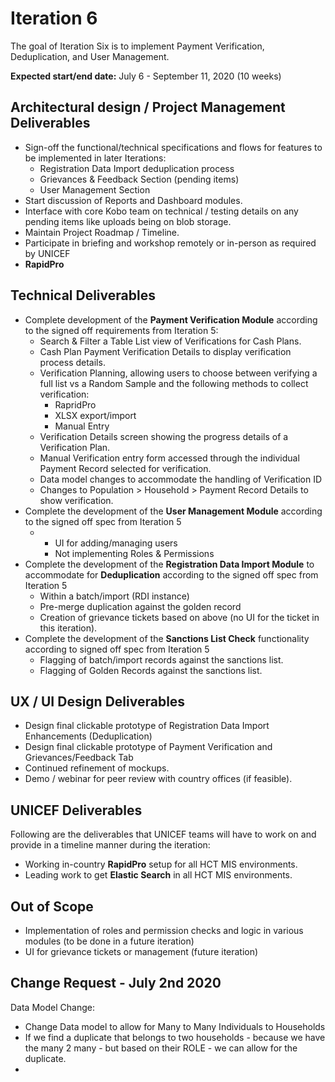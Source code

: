 # Iteration 6

The goal of Iteration Six is to implement Payment Verification, Deduplication, and User Management.

**Expected start/end date:** July 6 - September 11, 2020 \(10 weeks\)

## **Architectural design / Project Management Deliverables**

* Sign-off the functional/technical specifications and flows for features to be implemented in later Iterations:
  * Registration Data Import deduplication process
  * Grievances & Feedback Section \(pending items\)
  * User Management Section
* Start discussion of Reports and Dashboard modules.
* Interface with core Kobo team on technical / testing details on any pending items like uploads being on blob storage.
* Maintain Project Roadmap / Timeline.
* Participate in briefing and workshop remotely or in-person as required by UNICEF
* **RapidPro**

## **Technical Deliverables**

* Complete development of the **Payment Verification Module** according to the signed off requirements from Iteration 5:
  * Search & Filter a Table List view of Verifications for Cash Plans.
  * Cash Plan Payment Verification Details to display verification process details.
  * Verification Planning, allowing users to choose between verifying a full list vs a Random Sample and the following methods to collect verification:
    * RapridPro
    * XLSX export/import
    * Manual Entry
  * Verification Details screen showing the progress details of a Verification Plan.
  * Manual Verification entry form accessed through the individual Payment Record selected for verification.
  * Data model changes to accommodate the handling of Verification ID
  * Changes to Population &gt; Household &gt; Payment Record Details to show verification.
* Complete the development of the **User Management Module** according to the signed off spec from Iteration 5
  * * UI for adding/managing users
    * Not implementing Roles & Permissions
* Complete the development of the **Registration Data Import Module** to accommodate for **Deduplication** according to the signed off spec from Iteration 5
  * Within a batch/import \(RDI instance\)
  * Pre-merge duplication against the golden record
  * Creation of grievance tickets based on above \(no UI for the ticket in this iteration\).
* Complete the development of the **Sanctions List Check** functionality according to signed off spec from Iteration 5
  * Flagging of batch/import records against the sanctions list.
  * Flagging of Golden Records against the sanctions list.

## **UX / UI Design Deliverables**

* Design final clickable prototype of Registration Data Import Enhancements \(Deduplication\)
* Design final clickable prototype of Payment Verification and Grievances/Feedback Tab
* Continued refinement of mockups.
* Demo / webinar for peer review with country offices \(if feasible\).

## **UNICEF Deliverables**

Following are the deliverables that UNICEF teams will have to work on and provide in a timeline manner during the iteration:

* Working in-country **RapidPro** setup for all HCT MIS environments.
* Leading work to get **Elastic Search** in all HCT MIS environments.

## **Out of Scope**

* Implementation of roles and permission checks and logic in various modules \(to be done in a future iteration\)
* UI for grievance tickets or management \(future iteration\)

## Change Request - July 2nd 2020

Data Model Change:

* Change Data model to allow for Many to Many Individuals to Households
* If we find a duplicate that belongs to two households - because we have the many 2 many - but based on their ROLE - we can allow for the duplicate.
* 
